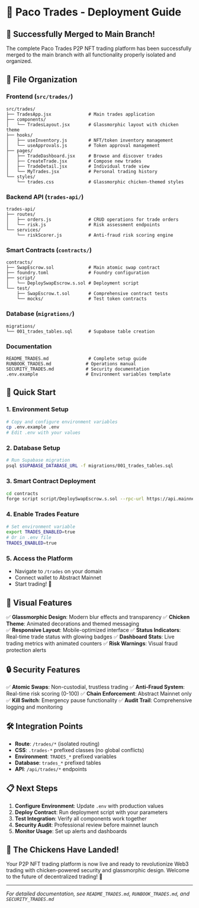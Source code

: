 # 🐔 Paco Trades - Deployment Guide

## 🎉 Successfully Merged to Main Branch!

The complete Paco Trades P2P NFT trading platform has been successfully merged to the main branch with all functionality properly isolated and organized.

## 📁 File Organization

### Frontend (`src/trades/`)
```
src/trades/
├── TradesApp.jsx              # Main trades application
├── components/
│   └── TradesLayout.jsx       # Glassmorphic layout with chicken theme
├── hooks/
│   ├── useInventory.js        # NFT/token inventory management
│   └── useApprovals.js        # Token approval management
├── pages/
│   ├── TradeDashboard.jsx     # Browse and discover trades
│   ├── CreateTrade.jsx        # Compose new trades
│   ├── TradeDetail.jsx        # Individual trade view
│   └── MyTrades.jsx           # Personal trading history
└── styles/
    └── trades.css             # Glassmorphic chicken-themed styles
```

### Backend API (`trades-api/`)
```
trades-api/
├── routes/
│   ├── orders.js              # CRUD operations for trade orders
│   └── risk.js                # Risk assessment endpoints
└── services/
    └── riskScorer.js          # Anti-fraud risk scoring engine
```

### Smart Contracts (`contracts/`)
```
contracts/
├── SwapEscrow.sol             # Main atomic swap contract
├── foundry.toml               # Foundry configuration
├── script/
│   └── DeploySwapEscrow.s.sol # Deployment script
└── test/
    ├── SwapEscrow.t.sol       # Comprehensive contract tests
    └── mocks/                 # Test token contracts
```

### Database (`migrations/`)
```
migrations/
└── 001_trades_tables.sql      # Supabase table creation
```

### Documentation
```
README_TRADES.md               # Complete setup guide
RUNBOOK_TRADES.md             # Operations manual
SECURITY_TRADES.md            # Security documentation
.env.example                  # Environment variables template
```

## 🚀 Quick Start

### 1. Environment Setup
```bash
# Copy and configure environment variables
cp .env.example .env
# Edit .env with your values
```

### 2. Database Setup
```bash
# Run Supabase migration
psql $SUPABASE_DATABASE_URL -f migrations/001_trades_tables.sql
```

### 3. Smart Contract Deployment
```bash
cd contracts
forge script script/DeploySwapEscrow.s.sol --rpc-url https://api.mainnet.abs.xyz --broadcast --verify
```

### 4. Enable Trades Feature
```bash
# Set environment variable
export TRADES_ENABLED=true
# Or in .env file
TRADES_ENABLED=true
```

### 5. Access the Platform
- Navigate to `/trades` on your domain
- Connect wallet to Abstract Mainnet
- Start trading! 🐔

## 🎨 Visual Features

✅ **Glassmorphic Design**: Modern blur effects and transparency
✅ **Chicken Theme**: Animated decorations and themed messaging  
✅ **Responsive Layout**: Mobile-optimized interface
✅ **Status Indicators**: Real-time trade status with glowing badges
✅ **Dashboard Stats**: Live trading metrics with animated counters
✅ **Risk Warnings**: Visual fraud protection alerts

## 🔒 Security Features

✅ **Atomic Swaps**: Non-custodial, trustless trading
✅ **Anti-Fraud System**: Real-time risk scoring (0-100)
✅ **Chain Enforcement**: Abstract Mainnet only
✅ **Kill Switch**: Emergency pause functionality
✅ **Audit Trail**: Comprehensive logging and monitoring

## 🛠 Integration Points

- **Route**: `/trades/*` (isolated routing)
- **CSS**: `.trades-*` prefixed classes (no global conflicts)
- **Environment**: `TRADES_*` prefixed variables
- **Database**: `trades_*` prefixed tables
- **API**: `/api/trades/*` endpoints

## 📋 Next Steps

1. **Configure Environment**: Update `.env` with production values
2. **Deploy Contract**: Run deployment script with your parameters
3. **Test Integration**: Verify all components work together
4. **Security Audit**: Professional review before mainnet launch
5. **Monitor Usage**: Set up alerts and dashboards

## 🐔 The Chickens Have Landed!

Your P2P NFT trading platform is now live and ready to revolutionize Web3 trading with chicken-powered security and glassmorphic design. Welcome to the future of decentralized trading! 🚀

---

*For detailed documentation, see `README_TRADES.md`, `RUNBOOK_TRADES.md`, and `SECURITY_TRADES.md`*